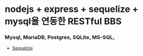 # nodejs + express + sequelize + mysql을 연동한 RESTful BBS

### Mysql, MariaDB, Postgres, SQLite, MS-SQL,

- [Sequelize](http://sequelize.org/master/)
